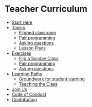 # Teacher Curriculum

- [Start Here](./start-here.md)
- [Topics](./topics/README.md)
  - [Flipped classroom](./topics/flipped-classroom.md)
  - [Pair programming](./topics/pair-programming.md)
  - [Asking questions](./topics/asking-questions.md)
  - [Lesson Plans](./topics/lesson-plans.md)
  <!-- - [Pedagogical Content Knowledge]() -->
  <!-- - [Student Misconceptions]() -->
  <!-- - [peer instruction]() -->
  <!-- - [worked examples]() -->
  <!-- - [learning styles]() -->
  <!-- - [problem solving strategies]() -->
- [Exercises](./exercises/README.md)
  - [Flip a Sunday Class](./exercises/flip-a-sunday-class.md)
  - [Pair programming](./exercises/pair-programming.md)
  - [Asking questions](./exercises/asking-questions.md)
  <!-- - [Evaluating a Class]() -->
  <!-- - [Evaluating a Lesson Plan]() -->
  <!-- - [Writing Worked Examples]() -->
  <!-- - [Record a Fake Class]() -->
- [Learning Paths](./learning-paths/README.md)
  - [Groundwork for student learning](./learning-paths/groundwork-for-student-learning.md)
  <!-- - [Before the Class](./learning-paths/before-the-class.md) -->
  - [Teaching the Class](./learning-paths/teaching-the-class.md)
  <!-- - [After the class](./learning-paths/after-the-class.md) -->
  <!-- - [Creating Study Materials]() -->
  <!-- - [Being a Mentor]() -->
  <!-- - [Workshops](./workshops/README.md)-->
- [Join Us](./join-us/README.md)
  <!-- - ["Enrolling" in this course]() -->
  <!-- - [Submitting assignments]() -->
  <!-- - [Feedbacking assignments]() -->
- [Code of Conduct](./CODE-OF-CONDUCT.md)
- [Contributing](./CONTRIBUTING.md)

